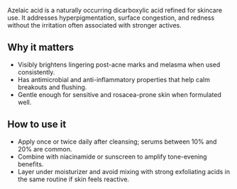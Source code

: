 Azelaic acid is a naturally occurring dicarboxylic acid refined for skincare use. It addresses hyperpigmentation, surface congestion, and redness without the irritation often associated with stronger actives.
<!-- more -->
## Why it matters
- Visibly brightens lingering post-acne marks and melasma when used consistently.
- Has antimicrobial and anti-inflammatory properties that help calm breakouts and flushing.
- Gentle enough for sensitive and rosacea-prone skin when formulated well.

## How to use it
- Apply once or twice daily after cleansing; serums between 10% and 20% are common.
- Combine with niacinamide or sunscreen to amplify tone-evening benefits.
- Layer under moisturizer and avoid mixing with strong exfoliating acids in the same routine if skin feels reactive.
